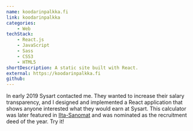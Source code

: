 ```yaml
---
name: koodarinpalkka.fi
link: koodarinpalkka
categories:
    - Web
techStack:
    - React.js
    - JavaScript
    - Sass
    - CSS3
    - HTML5
shortDescription: A static site built with React.
external: https://koodarinpalkka.fi
github:
---
```


In early 2019 Sysart contacted me. They wanted to increase their salary transparency, and
I designed and implemented a React application that shows anyone interested what they would earn
at Sysart. This calculator was later featured in [Ilta-Sanomat](https://www.is.fi/taloussanomat/art-2000006398206.html)
and was nominated as the recruitment deed of the year. Try it!